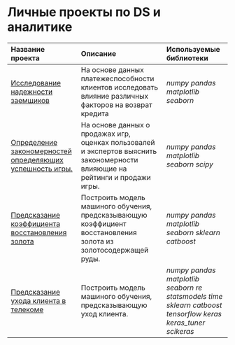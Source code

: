 # Личные проекты по DS и аналитике

| Название проекта | Описание | Используемые библиотеки | 
| :---------------------- | :---------------------- | :---------------------- |
| [Исследование надежности заемщиков](credit_analysis) | На основе данных платежеспособности клиентов исследовать влияние различных факторов на возврат кредита | *numpy* *pandas* *matplotlib* *seaborn* |
| [Определение закономерностей определяющих успешность игры.](game_sales_analysis) | На основе данных о продажах игр, оценках пользовалей и экспертов выяснить закономерности влияющие на рейтинги и продажи игры. | *numpy* *pandas* *matplotlib* *seaborn* *scipy* |
| [Предсказание коэффициента восстановления золота](gold_recovery_prediction) | Построить модель машиного обучения, предсказывающую коэффициент восстановления золота из золотосодержащей руды. | *numpy* *pandas* *matplotlib* *seaborn* *sklearn* *catboost* |
| [Предсказание ухода клиента в телекоме](telecom_churn_prediction) | Построить модель машиного обучения, предсказывающую уход клиента. | *numpy* *pandas* *matplotlib* *seaborn* *re* *statsmodels* *time* *sklearn* *catboost* *tensorflow* *keras* *keras_tuner* *scikeras* |
